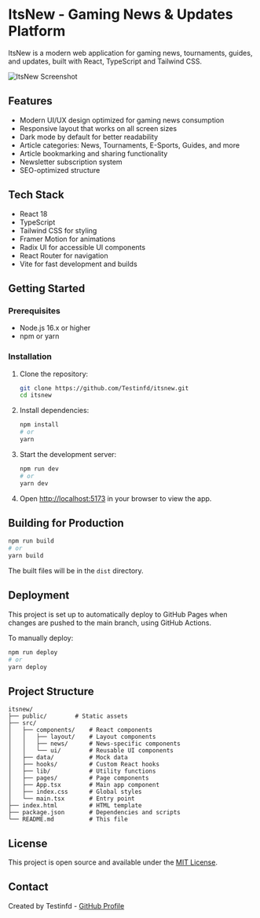 # ItsNew - Gaming News & Updates Platform

ItsNew is a modern web application for gaming news, tournaments, guides, and updates, built with React, TypeScript and Tailwind CSS.

![ItsNew Screenshot](https://i.imgur.com/PLACEHOLDER.png)

## Features

- Modern UI/UX design optimized for gaming news consumption
- Responsive layout that works on all screen sizes
- Dark mode by default for better readability
- Article categories: News, Tournaments, E-Sports, Guides, and more
- Article bookmarking and sharing functionality
- Newsletter subscription system
- SEO-optimized structure

## Tech Stack

- React 18
- TypeScript
- Tailwind CSS for styling
- Framer Motion for animations
- Radix UI for accessible UI components
- React Router for navigation
- Vite for fast development and builds

## Getting Started

### Prerequisites

- Node.js 16.x or higher
- npm or yarn

### Installation

1. Clone the repository:
   ```bash
   git clone https://github.com/Testinfd/itsnew.git
   cd itsnew
   ```

2. Install dependencies:
   ```bash
   npm install
   # or
   yarn
   ```

3. Start the development server:
   ```bash
   npm run dev
   # or
   yarn dev
   ```

4. Open [http://localhost:5173](http://localhost:5173) in your browser to view the app.

## Building for Production

```bash
npm run build
# or
yarn build
```

The built files will be in the `dist` directory.

## Deployment

This project is set up to automatically deploy to GitHub Pages when changes are pushed to the main branch, using GitHub Actions.

To manually deploy:

```bash
npm run deploy
# or
yarn deploy
```

## Project Structure

```
itsnew/
├── public/        # Static assets
├── src/
│   ├── components/    # React components
│   │   ├── layout/    # Layout components
│   │   ├── news/      # News-specific components
│   │   └── ui/        # Reusable UI components
│   ├── data/          # Mock data
│   ├── hooks/         # Custom React hooks
│   ├── lib/           # Utility functions
│   ├── pages/         # Page components
│   ├── App.tsx        # Main app component
│   ├── index.css      # Global styles
│   └── main.tsx       # Entry point
├── index.html         # HTML template
├── package.json       # Dependencies and scripts
└── README.md          # This file
```

## License

This project is open source and available under the [MIT License](LICENSE).

## Contact

Created by Testinfd - [GitHub Profile](https://github.com/Testinfd) 